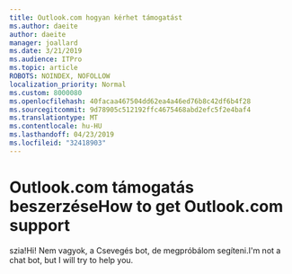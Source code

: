 ```yaml
---
title: Outlook.com hogyan kérhet támogatást
ms.author: daeite
author: daeite
manager: joallard
ms.date: 3/21/2019
ms.audience: ITPro
ms.topic: article
ROBOTS: NOINDEX, NOFOLLOW
localization_priority: Normal
ms.custom: 8000080
ms.openlocfilehash: 40facaa467504dd62ea4a46ed76b8c42df6b4f28
ms.sourcegitcommit: 9d78905c512192ffc4675468abd2efc5f2e4baf4
ms.translationtype: MT
ms.contentlocale: hu-HU
ms.lasthandoff: 04/23/2019
ms.locfileid: "32418903"
---
```

# <a name="how-to-get-outlookcom-support"></a><span data-ttu-id="36958-102">Outlook.com támogatás beszerzése</span><span class="sxs-lookup"><span data-stu-id="36958-102">How to get Outlook.com support</span></span>

<span data-ttu-id="36958-103">szia!</span><span class="sxs-lookup"><span data-stu-id="36958-103">Hi!</span></span>
<span data-ttu-id="36958-104">Nem vagyok, a Csevegés bot, de megpróbálom segíteni.</span><span class="sxs-lookup"><span data-stu-id="36958-104">I'm not a chat bot, but I will try to help you.</span></span>


